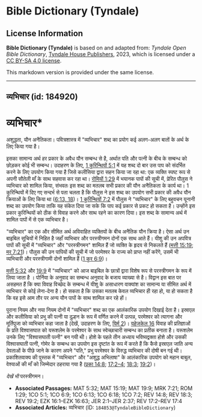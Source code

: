# Bible Dictionary (Tyndale)

## License Information

**Bible Dictionary (Tyndale)** is based on and adapted from: _Tyndale Open Bible Dictionary_, [Tyndale House Publishers](https://tyndaleopenresources.com/), 2023, which is licensed under a [CC BY-SA 4.0 license](https://creativecommons.org/licenses/by-sa/4.0/legalcode.en).

This markdown version is provided under the same license.



--------------------------------

## व्यभिचार (id: 184920)

व्यभिचार\*
==========

अशुद्धता, यौन अनैतिकता। पवित्रशास्त्र में "व्यभिचार" शब्द का प्रयोग कई अलग\-अलग बातों के अर्थ के लिए किया गया है।

इसका सामान्य अर्थ हर प्रकार के अवैध यौन सम्बन्ध से है, अर्थात पति और पत्नी के बीच के सम्बन्ध को छोड़कर कोई भी सम्बन्ध। उदाहरण के लिए, [1 कुरिन्थियों 5:1](https://ref.ly/1Cor5:1) में यह शब्द दो बार उस पाप को संदर्भित करने के लिए उपयोग किया गया है जिसे कलीसिया द्वारा सहन किया जा रहा था: एक व्यक्ति स्पष्ट रूप से अपनी सौतेली माँ के साथ सहवास कर रहा था। [रोमियों 1:29](https://ref.ly/Rom1:29) में भयानक पापों की सूची में, प्रेरित पौलुस ने व्यभिचार को शामिल किया, संभवतः इस शब्द का मतलब सभी प्रकार की यौन अनैतिकता के कार्य था। 1 कुरिन्थियों में दिए गए सन्दर्भ से पता चलता है कि पौलुस ने इस शब्द का उपयोग सभी प्रकार की अवैध यौन क्रियाओं के लिए किया था ([6:13, 18](https://ref.ly/1Cor6:13,1Cor6:18))। [1 कुरिन्थियों 7:2](https://ref.ly/1Cor7:2) में पौलुस ने "व्यभिचार" के लिए बहुवचन यूनानी शब्द का उपयोग किया ताकि यह संकेत दिया जा सके कि पाप कई प्रकार से प्रकट हो सकता है। उन्होंने इस प्रकार कुरिन्थियों को ठीक से विवाह करने और साथ रहने का कारण दिया। इस शब्द के सामान्य अर्थ में शामिल पापों में से एक व्यभिचार है।

"व्यभिचार" का एक और सीमित अर्थ अविवाहित व्यक्तियों के बीच अनैतिक यौन क्रिया है। ऐसा अर्थ उन बाइबिल सूचियों में निहित है जहाँ व्यभिचार और परस्त्रीगमन दोनों एक साथ आते हैं। यीशु की उन अपवित्र पापों की सूची में "व्यभिचार" और "परस्त्रीगमन" शामिल हैं जो व्यक्ति के हृदय से निकलते हैं ([मत्ती 15:19](https://ref.ly/Matt15:19); [मर 7:21](https://ref.ly/Mark7:21))। पौलुस की उन पापियों की सूची में जो परमेश्वर के राज्य को प्राप्त नहीं करेंगे, उसमें भी व्यभिचारी और परस्त्रीगामी दोनों शामिल हैं ([1 कुर 6:9](https://ref.ly/1Cor6:9))। 

[मत्ती 5:32](https://ref.ly/Matt5:32) और [19:9](https://ref.ly/Matt19:9) में "व्यभिचार" को आज बाइबिल के छात्रों द्वारा विशेष रूप से परस्त्रीगमन के रूप में लिया जाता है । पोर्निया के अनुवाद का सम्बन्ध अनुवाद के बजाय व्याख्या से है। विद्वान इस बात पर असहमत हैं कि क्या विवाह विच्छेद के सम्बन्ध में यीशु के असाधारण वाक्यांश का सामान्य या सीमित अर्थ में व्यभिचार से कोई लेना\-देना है। हो सकता है कि उसका मतलब केवल व्यभिचार ही रहा हो, या हो सकता है कि वह इसे आम तौर पर अन्य यौन पापों के साथ शामिल कर रहे हों।

पुराना नियम और नया नियम दोनों में "व्यभिचार" शब्द का एक आलंकारिक उपयोग दिखाई देता है। इस्राएल और कलीसिया को प्रभु की पत्नी या दुल्हन के रूप में वर्णित करने में उत्पन्न, परमेश्वर को त्यागना और मूर्तिपूजा को व्यभिचार कहा जाता है (देखें, उदाहरण के लिए, [यिर्म 2](https://ref.ly/Jer2:1-Jer2:37))। [यहेजकेल 16](https://ref.ly/Ezek16:1-Ezek16:63) विवाह की प्रतिज्ञाओं के प्रति विश्वासघात को यरूशलेम के परमेश्वर के साथ स्वेच्छाचारी सम्बन्ध का प्रतीक बनाता है। यरूशलेम उनके लिए "विश्वासघाती पत्नी" बन गयी थी। होशे के पहले तीन अध्याय भविष्यद्वक्ता होशे और उसकी विश्वासघाती पत्नी, गोमेर के सम्बन्ध का उपयोग इस दृष्टांत के रूप में करते हैं कि कैसे इस्राएल जाति अन्य देवताओं के पीछे जाने के कारण अपने "पति," प्रभु परमेश्वर के विरुद्ध व्यभिचार की दोषी बन गई थी। प्रकाशितवाक्य की पुस्तक में "व्यभिचार" और "अशुद्ध अभिलाषा" के आलंकारिक उपयोग को महान बाबुल, वेश्याओं की माँ को जिम्मेदार ठहराया गया है ([प्रका 14:8](https://ref.ly/Rev14:8); [17:2–4](https://ref.ly/Rev17:2-Rev17:4); [18:3](https://ref.ly/Rev18:3); [19:2](https://ref.ly/Rev19:2))। 

*देखें भी* परस्त्रीगमन।

* **Associated Passages:** MAT 5:32; MAT 15:19; MAT 19:9; MRK 7:21; ROM 1:29; 1CO 5:1; 1CO 6:9; 1CO 6:13; 1CO 6:18; 1CO 7:2; REV 14:8; REV 18:3; REV 19:2; EZK 16:1–EZK 16:63; JER 2:1–JER 2:37; REV 17:2–REV 17:4
* **Associated Articles:** व्यभिचार (ID: `184853@TyndaleBibleDictionary`)

